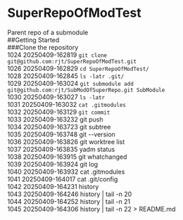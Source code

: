 # SuperRepoOfModTest     
Parent repo of a submodule     
##Getting Started     
###Clone the repository     
 1024  20250409-162819 `git clone git@github.com:rjt/SuperRepoOfModTest.git`     
 1026  20250409-162829 `cd SuperRepoOfModTest/`     
 1028  20250409-162845 `ls -latr .git/ `     
 1029  20250409-163024 `git submodule add git@github.com:rjt/SubModOfSuperRepo.git SubModule`     
 1030  20250409-163027 `ls -latr`   
 1031  20250409-163032 `cat .gitmodules `   
 1032  20250409-163129 `git commit `   
 1033  20250409-163232 git push   
 1034  20250409-163723 git subtree   
 1035  20250409-163748 git --version   
 1036  20250409-163826 git worktree list   
 1037  20250409-163835 yadm status   
 1038  20250409-163915 git whatchanged    
 1039  20250409-163924 git log   
 1040  20250409-163932 cat .gitmodules    
 1041  20250409-164017 cat .git/config    
 1042  20250409-164231 history   
 1043  20250409-164246 history | tail -n 20   
 1044  20250409-164252 history | tail -n 21   
 1045  20250409-164306 history | tail -n 22 > README.md    
